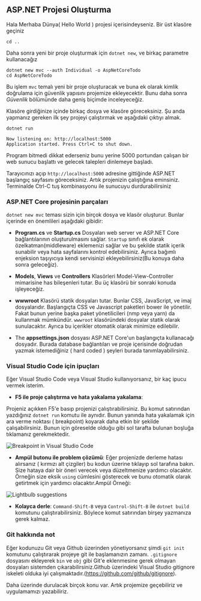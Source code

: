 ## ASP.NET Projesi Oluşturma
Hala Merhaba Dünya( Hello World ) projesi içerisindeyseniz. Bir üst klasöre geçiniz

```
cd ..
```
Daha sonra yeni bir proje oluşturmak için  `dotnet new`, ve birkaç parametre kullanacağız

```
dotnet new mvc --auth Individual -o AspNetCoreTodo
cd AspNetCoreTodo
```

Bu işlem  `mvc` temalı yeni bir proje oluşturacak ve buna ek olarak kimlik doğrulama için güvenlik yapısını projemize ekleyecektir. Bunu daha sonra *Güvenlik* bölümünde daha geniş biçimde inceleyeceğiz.

Klasöre girdiğinize içinde birkaç dosya ve klasöre göreceksiniz. Şu anda yapmanız gereken ilk şey projeyi çalıştırmak ve aşağıdaki çıktıyı almak.

```
dotnet run

Now listening on: http://localhost:5000
Application started. Press Ctrl+C to shut down.
```

Program bitmedi dikkat ederseniz bunu yerine 5000 portundan çalışan bir web sunucu başlattı ve gelecek talepleri dinlemeye başladı.

Tarayıcınızı açıp `http://localhost:5000` adresine gittiğinde ASP.NET başlangıç sayfasını göreceksiniz. Artık projenizin çalıştığına eminsiniz. Terminalde Ctrl-C tuş kombinasyonu ile sunucuyu durdurabilirsiniz

### ASP.NET Core projesinin parçaları

 `dotnet new mvc` teması sizin için birçok dosya ve klasör oluşturur. Bunlar içerinde en önemlileri aşağıdaki gibidir:

* **Program.cs** ve **Startup.cs** 
Dosyaları web server ve ASP.NET Core bağlantılarının oluşturulmasını sağlar. `Startup` sınıfı ek olarak özelkatman(middleware) eklemenizi sağlar ve bu şekilde statik içerik sunabilir veya hata sayfalarını kontrol edebilirsiniz. Ayrıca bağımlı enjeksion taşıyıcıya kendi servisinizi ekleyebilirsiniz(Bu konuya daha sonra geleceğiz). 

* **Models**, **Views** ve **Controllers** Klasörleri Model-View-Controller mimarisine has bileşenleri tutar. Bu üç klasörü bir sonraki konuda işleyeceğiz.

* **wwwroot** Klasörü statik dosyaları tutar. Bunlar CSS, JavaScript, ve imaj dosyalarıdır. Başlangıçta  CSS ve Javascript paketleri bower ile yönetilir. Fakat bunun yerine başka paket yönetilicileri (nmp veya yarn) da kullanmak mümkündür. `wwwroot` klasöründeki dosyalar statik olarak sunulacaktır. Ayrıca bu içerikler otomatik olarak minimize edilebilir.

* The **appsettings.json** dosyası ASP.NET Core'un başlangıçta kullanacağı dosyadır. Burada database bağlantıları ve proje içerisinde doğrudan yazmak istemediğiniz ( hard coded ) şeyleri burada tanımlayabilirsiniz.

### Visual Studio Code için ipuçları

Eğer Visual Studio Code veya Visual Studio kullanıyorsanız, bir kaç ipucu vermek isterim.

* **F5 ile proje çalıştırma ve hata yakalama yakalama**: 

Projeniz açıkken F5'e basıp projenizi çalıştırabilirsiniz. Bu komut satırından yazdığınız `dotnet run` komutu ile aynıdır. Bunun yanında hata yakalamak için ara verme noktası ( breakpoint) koyarak daha etkin bir şekilde çalışabilirsiniz. Bunun için göreselde olduğu gibi sol tarafta bulunan boşluğa tıklamanız gerekmektedir.

![Breakpoint in Visual Studio Code](breakpoint.png)

* **Ampül butonu ile problem çözümü**: Eğer projenizde derleme hatası alırsanız ( kırmızı alt çizgiler) bu kodun üzerine tıklayıp sol tarafına bakın. Size hataya dair bir öneri verecek veya düzeltmenize yardımcı olacaktır. Örneğin  size eksik `using` cümlesini gösterecek ve bunu otomatik olarak getirtmek için yardımcı olacaktır.Ampül Örneği:

![Lightbulb suggestions](lightbulb.png)



* **Kolayca derle**: `Command-Shift-B` veya `Control-Shift-B` ile  `dotnet build` komutunu çalıştırabilirsiniz. Böylece komut satırından birşey yazmanıza gerek kalmaz.

### Git hakkında not

Eğer kodunuzu Git veya Github üzerinden yönetiyorsanız şimdi  `git init` komutunu çalıştırarak projeye git ile başlamanızın zamanı. `.gitignore` dosyasını ekleyerek  `bin` ve `obj` gibi Git'e eklenmesine gerek olmayan dosyaları sistemden çıkarabilirsiniz.Github üzerindeki Visual Studio gitignore iskeleti olduka iyi çalışmaktadır.(https://github.com/github/gitignore).

Daha üzerinde durulacak birçok konu var. Artık projemize geçebiliriz ve uygulamamızı yazabiliriz.